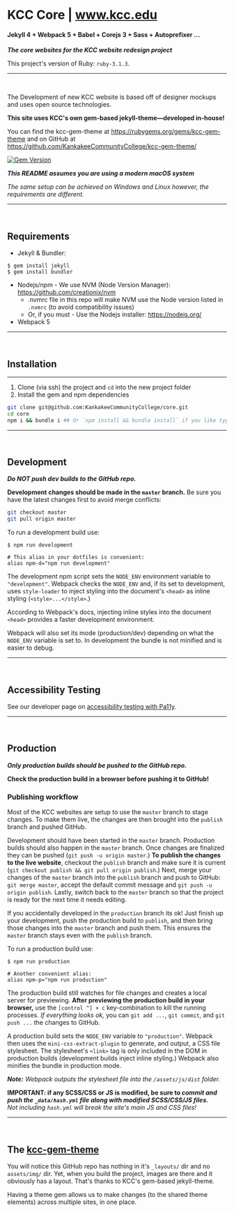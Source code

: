 # KCC Core | www.kcc.edu

#### Jekyll 4 + Webpack 5 + Babel + Corejs 3 + Sass + Autoprefixer ...

***The core websites for the KCC website redesign project***

This project's version of Ruby: `ruby-3.1.3`.

-----

<br>

The Development of new KCC website is based off of designer mockups and uses open source technologies.

**This site uses KCC's own gem-based jekyll-theme—developed in-house!**

You can find the kcc-gem-theme at <https://rubygems.org/gems/kcc-gem-theme> and on GitHub at <https://github.com/KankakeeCommunityCollege/kcc-gem-theme/>

[![Gem Version](https://badge.fury.io/rb/kcc-gem-theme.svg)](https://badge.fury.io/rb/kcc-gem-theme)

***This README assumes you are using a modern macOS system***

*The same setup can be achieved on Windows and Linux however, the requirements are different.*

-----

<br>

## Requirements

 - Jekyll & Bundler:
```shell
$ gem install jekyll
$ gem install bundler
```
 - Nodejs/npm - We use NVM (Node Version Manager): <https://github.com/creationix/nvm>
   - .nvmrc file in this repo will make NVM use the Node version listed in `.nvmrc` (to avoid compatibility issues)
   - Or, if you must - Use the Nodejs installer: <https://nodejs.org/>
 - Webpack 5

-----

<br>

## Installation

-----

1. Clone (via ssh) the project and `cd` into the new project folder
2. Install the gem and npm dependencies

```bash
git clone git@github.com:KankakeeCommunityCollege/core.git
cd core
npm i && bundle i ## Or `npm install && bundle install` if you like typing more
```

-----

<br>

## Development

***Do NOT push dev builds to the GitHub repo.***

**Development changes should be made in the `master` branch.** Be sure you have the latest changes first to avoid merge conflicts:
```bash
git checkout master
git pull origin master
```

To run a development build use:
```shell
$ npm run development

# This alias in your dotfiles is convenient:
alias npm-d="npm run development"
```

The development npm script sets the `NODE_ENV` environment variable to `"development"`. Webpack checks the `NODE_ENV` and, if its set to development, uses `style-loader` to inject styling into the document's `<head>` as inline styling (`<style>...</style>`.) 

According to Webpack's docs, injecting inline styles into the document `<head>` provides a faster development environment.

Webpack will also set its mode (production/dev) depending on what the `NODE_ENV` variable is set to. In development the bundle is not minified and is easier to debug.

-----

<br>

## Accessibility Testing

See our developer page on [accessibility testing with Pa11y](https://developer.kcc.edu/docs/accessibility/pa11y/).

-----

<br>

## Production

***Only production builds should be pushed to the GitHub repo.***

**Check the production build in a browser before pushing it to GitHub!**

### Publishing workflow

Most of the KCC websites are setup to use the `master` branch to stage changes. To make them live, the changes are then brought into the `publish` branch and pushed GitHub. 

Development should have been started in the `master` branch. Production builds should also happen in the `master` branch. Once changes are finalized they can be pushed (`git push -u origin master`.) **To publish the changes to the live website**, checkout the `publish` branch and make sure it is current (`git checkout publish && git pull origin publish`.) Next, merge your changes of the `master` branch into the `publish` branch and push to GitHub: `git merge master`, accept the default commit message and `git push -u origin publish`. Lastly, switch back to the `master` branch so that the project is ready for the next time it needs editing. 


If you accidentally developed in the `production` branch its ok! Just finish up your development, push the production build to `publish`, and then bring those changes into the `master` branch and push them. This ensures the `master` branch stays even with the `publish` branch.

To run a production build use:
```shell
$ npm run production

# Another convenient alias:
alias npm-p="npm run production"
```

The production build still watches for file changes and creates a local server for previewing. **After previewing the production build in your browser,** use the `[control ^] + c` key-combination to kill the running processes. _If everything looks ok,_ you can `git add ...`, `git commit`, and `git push ...` the changes to GitHub.

A production build sets the `NODE_ENV` variable to `"production"`. Webpack then uses the `mini-css-extract-plugin` to generate, and output, a CSS file stylesheet. The stylesheet's `<link>` tag is only included in the DOM in production builds (development builds inject inline styling.) Webpack also minifies the bundle in production mode. 

_**Note:** Webpack outputs the stylesheet file into the `/assets/js/dist` folder._

**IMPORTANT: if any SCSS/CSS or JS is  modified, be sure to _commit and push the `_data/hash.yml` file along with modified SCSS/CSS/JS files._** \
_Not including `hash.yml` will break the site's main JS and CSS files!_

-----

<br>

## The [kcc-gem-theme](https://rubygems.org/gems/kcc-gem-theme)

You will notice this GitHub repo has nothing in it's `_layouts/` dir and no `assets/img/` dir. Yet, when you build the project, images are there and it obviously has a layout. That's thanks to KCC's gem-based jekyll-theme.

Having a theme gem allows us to make changes (to the shared theme elements) across multiple sites, in one place.
